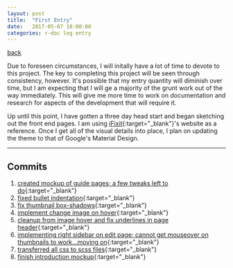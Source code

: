 ```yaml
---
layout: post
title:  "First Entry"
date:   2017-05-07 18:00:00
categories: r-doc log entry
---
```


[back](/r-doc/summaries)

 Due to foreseen circumstances, I will initally have a lot of time to devote to this project. The key to completing this project will be seen through consistency, however. It's possible that my entry quantity will diminish over time, but I am expecting that I will ge a majority of the grunt work out of the way immediately. This will give me more time to work on documentation and research for aspects of the development that will require it.

Up until this point, I have gotten a three day head start and began sketching out the front end pages. I am using [iFixit](https://www.ifixit.com){:target="_blank"}'s website as a reference. Once I get all of the visual details into place, I plan on updating the theme to that of Google's Material Design.

---

## Commits

1. [created mockup of guide pages; a few tweaks left to do](https://github.com/roberthamel/r-doc/commit/d95c3ccd51cc789fcbbbcaf64330461c610d87e1){:target="_blank"}
2. [fixed bullet indentation](https://github.com/roberthamel/r-doc/commit/094b6575a56d4de7c34693154c59eae26c5692b9){:target="_blank"}
3. [fix thumbnail box-shadows](https://github.com/roberthamel/r-doc/commit/454e83c693a033dd3e24393c592ffb4b6345edf3){:target="_blank"}
4. [implement change image on hover](https://github.com/roberthamel/r-doc/commit/8cadffc58dcbe63f976de37ad560e4c7094bfeb0){:target="_blank"}
5. [cleanup from image hover and fix underlines in page header](https://github.com/roberthamel/r-doc/commit/d686aebe72cd81e51a068e9ca9811dbfc832fcf8){:target="_blank"}
6. [implementing right sidebar on edit page; cannot get mouseover on thumbnails to work...moving on](https://github.com/roberthamel/r-doc/commit/f2c59cca2cbff3ab0a73e8ba0624b71463c0b979){:target="_blank"}
7. [transferred all css to scss files](https://github.com/roberthamel/r-doc/commit/45a6ef85bbb6643e54da4dc41625f38502442149){:target="_blank"}
8. [finish introduction mockup](https://github.com/roberthamel/r-doc/commit/71722f491873905c644881b7d7716a2eba90525c){:target="_blank"}